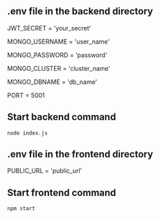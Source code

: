 
## .env file in the backend directory

JWT_SECRET = 'your_secret'

MONGO_USERNAME = 'user_name'

MONGO_PASSWORD = 'password'

MONGO_CLUSTER = 'cluster_name'

MONGO_DBNAME = 'db_name'
  
PORT = 5001  

## Start backend command
`node index.js`

## .env file in the frontend directory

PUBLIC_URL = 'public_url'  

## Start frontend command
`npm start`

